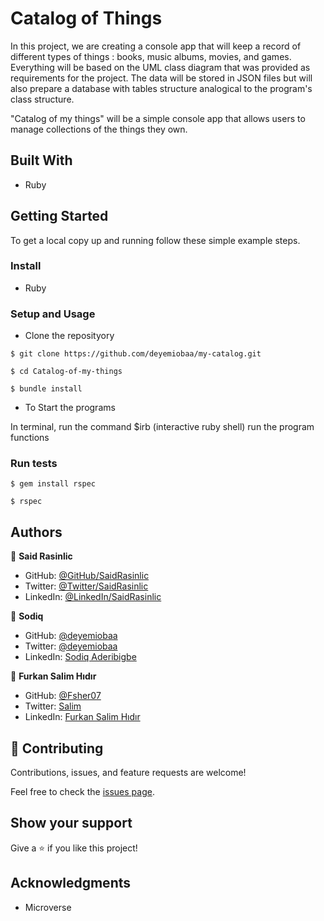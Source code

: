# Catalog of Things

In this project, we are creating a console app that will keep a record of different types of things : books, music albums, movies, and games. Everything will be based on the UML class diagram that was provided as requirements for the project. The data will be stored in JSON files but  will also prepare a database with tables structure analogical to the program's class structure.

"Catalog of my things" will be a simple console app that allows users to manage collections of the things they own. 

## Built With

- Ruby

## Getting Started

To get a local copy up and running follow these simple example steps.

### Install

- Ruby

### Setup and Usage
- Clone the reposityory
```
$ git clone https://github.com/deyemiobaa/my-catalog.git
```
```
$ cd Catalog-of-my-things
```

```
$ bundle install
```

- To Start the programs

In terminal,
run the command $irb (interactive ruby shell)
run the program functions

### Run tests
```
$ gem install rspec
```
```
$ rspec
```


## Authors

👤 **Said Rasinlic**

- GitHub: [@GitHub/SaidRasinlic](https://github.com/SaidRasinlic)
- Twitter: [@Twitter/SaidRasinlic](https://twitter.com/SaidRasinlic)
- LinkedIn: [@LinkedIn/SaidRasinlic](https://www.linkedin.com/in/SaidRasinlic)

👤 **Sodiq**

- GitHub: [@deyemiobaa](https://github.com/deyemiobaa)
- Twitter: [@deyemiobaa](https://twitter.com/deyemiobaa)
- LinkedIn: [Sodiq Aderibigbe](https://linkedin.com/in/sodiqa)

👤 **Furkan Salim Hıdır**

- GitHub: [@Fsher07](https://github.com/Fsher07)
- Twitter: [Salim](https://twitter.com/furkansalimhdr1)
- LinkedIn: [Furkan Salim Hıdır](https://www.linkedin.com/in/fsalimhidir/)

## 🤝 Contributing

Contributions, issues, and feature requests are welcome!

Feel free to check the [issues page](https://github.com/deyemiobaa/my-catalog/issues).

## Show your support

Give a ⭐️ if you like this project!

## Acknowledgments

- Microverse 
